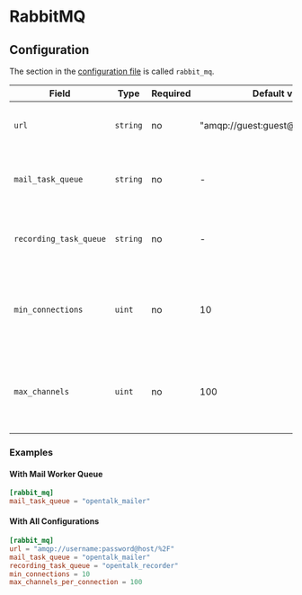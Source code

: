 <!--
SPDX-FileCopyrightText: OpenTalk GmbH <mail@opentalk.eu>
SPDX-License-Identifier: EUPL-1.2
-->

# RabbitMQ

## Configuration

The section in the [configuration file](configuration.md) is called `rabbit_mq`.

| Field                  | Type     | Required | Default value                       | Description                                                                    |
| ---------------------- | -------- | -------- | ----------------------------------- | ------------------------------------------------------------- |
| `url`                  | `string` | no       | "amqp://guest:guest@localhost:5672" | The RabbitMQ broker URL connection                            |                                                                            |
| `mail_task_queue`      | `string` | no       | -                                   | Name of the RabbitMQ queue for the mail worker                |
| `recording_task_queue` | `string` | no       | -                                   | Name of the RabbitMQ queue for the recorder                   |
| `min_connections`      | `uint`   | no       | 10                                  | Minimum connections to retain when removing stale connections |
| `max_channels`         | `uint`   | no       | 100                                 | Maxmimum number of AMQP channels per connection allowed       |

### Examples

#### With Mail Worker Queue

```toml
[rabbit_mq]
mail_task_queue = "opentalk_mailer"
```

#### With All Configurations

```toml
[rabbit_mq]
url = "amqp://username:password@host/%2F"
mail_task_queue = "opentalk_mailer"
recording_task_queue = "opentalk_recorder"
min_connections = 10
max_channels_per_connection = 100
```
